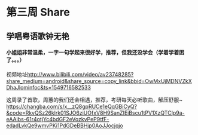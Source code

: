 # 第三周 Share
## 学唱粤语歌钟无艳
#### 小姐姐非常温柔，一字一句学起来很好学，推荐，但我还没学会（学着学着困了。。。）
视频地址<a>http://www.bilibili.com/video/av23748285?share_medium=android&share_source=copy_link&bbid=OwMxUjMDNVZkXDhaJlominfoc&ts=1549716582533</a>

这周录了首歌，周蕙的我们还会相遇，推荐，考研每天必听歌曲，解压舒服~
<a>https://changba.com/s/x__zQ8gpRUCe1eQqGBiCyQ?&code=RkvQSz26klrk01SJO6ziUOfxV8H9SanZIEiBscu1tPV1XzQTCIp9a-eAAibs-61r4otjYc4bdGF2eVozkvPeP9tfF-edadLvkQe9wmvPKi1PdGDeBBHjp0AoJJocjqjo</a>
